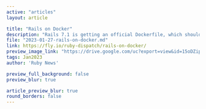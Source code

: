 ```yaml
---
active: "articles"
layout: article

title: "Rails on Docker"
description: "Rails 7.1 is getting an official Dockerfile, which should make it easier to deploy Rails applications to production environments that support Docker. Think of it as a pre-configured Linux box that will work for most Rails applications."
file: "2023-01-27-rails-on-docker.md"
link: https://fly.io/ruby-dispatch/rails-on-docker/ 
preview_image_link: "https://drive.google.com/uc?export=view&id=15oDZipt6f5SKi3YWvUW-i_M-yPQ2v1f-"
tags: Jan2023
author: 'Ruby News'

preview_full_background: false
preview_blur: true

article_preview_blur: true
round_borders: false
---
```

